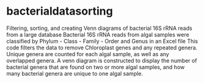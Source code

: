 # bacterialdatasorting
Filtering, sorting, and creating Venn diagrams of bacterial 16S rRNA reads from a large database
Bacterial 16S rRNA reads from algal samples were classified by Phylum - Class - Family - Order and Genus in an Excel file
This code filters the data to remove Chloroplast genes and any repeated genera. 
Unique genera are counted for each algal sample, as well as any overlapped genera.
A venn diagram is constructed to display the number of bacterial genera that are found on two or more algal samples, and how many bacterial genera are unique to one algal sample.
